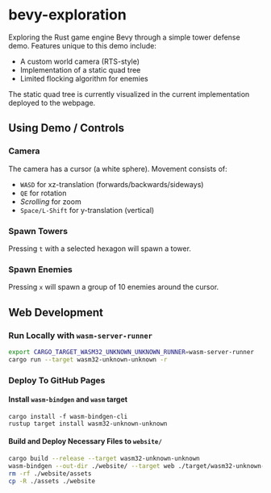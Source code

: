 # bevy-exploration
Exploring the Rust game engine Bevy through a simple tower defense demo. Features unique to this demo include:
- A custom world camera (RTS-style)
- Implementation of a static quad tree
- Limited flocking algorithm for enemies 

The static quad tree is currently visualized in the current implementation deployed to the webpage.

## Using Demo / Controls

### Camera
The camera has a cursor (a white sphere). Movement consists of:
- `WASD` for xz-translation (forwards/backwards/sideways)
- `QE` for rotation
- _Scrolling_ for zoom
- `Space/L-Shift` for y-translation (vertical)

### Spawn Towers
Pressing `t` with a selected hexagon will spawn a tower.

### Spawn Enemies
Pressing `x` will spawn a group of 10 enemies around the cursor.


## Web Development 

### Run Locally with `wasm-server-runner`

```sh
export CARGO_TARGET_WASM32_UNKNOWN_UNKNOWN_RUNNER=wasm-server-runner
cargo run --target wasm32-unknown-unknown -r 
```

### Deploy To GitHub Pages

#### Install `wasm-bindgen` and `wasm` target
```
cargo install -f wasm-bindgen-cli
rustup target install wasm32-unknown-unknown
```

#### Build and Deploy Necessary Files to `website/`
```sh
cargo build --release --target wasm32-unknown-unknown
wasm-bindgen --out-dir ./website/ --target web ./target/wasm32-unknown-unknown/release/bevy-exploration.wasm
rm -rf ./website/assets
cp -R ./assets ./website
```
